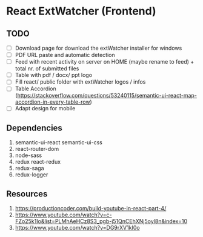 # React ExtWatcher (Frontend)

## TODO

- [ ] Download page for download the extWatcher installer for windows
- [ ] PDF URL paste and automatic detection
- [ ] Feed with recent activity on server on HOME (maybe rename to feed) + total nr. of submitted files
- [ ] Table with pdf / docx/ ppt logo
- [ ] Fill react/ public folder with extWatcher logos / infos
- [ ] Table Accordion (https://stackoverflow.com/questions/53240115/semantic-ui-react-map-accordion-in-every-table-row)
- [ ] Adapt design for mobile

## Dependencies

1. semantic-ui-react semantic-ui-css
2. react-router-dom
3. node-sass
4. redux react-redux
5. redux-saga
6. redux-logger

## Resources

1. https://productioncoder.com/build-youtube-in-react-part-4/
2. https://www.youtube.com/watch?v=c-FZo25k1Io&list=PLMhAeHCz8S3_pgb-j51QnCEhXNj5oyl8n&index=10
3. https://www.youtube.com/watch?v=DG9rXV1kI0o
